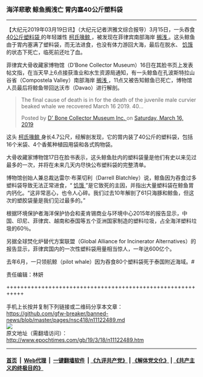 ### 海洋悲歌 鲸鱼搁浅亡 胃内塞40公斤塑料袋
------------------------

<p>
 【大纪元2019年03月19日讯】（大纪元记者洪雅文综合报导）3月15日，一头吞食
 <a href="http://www.epochtimes.com/gb/tag/40%E5%85%AC%E6%96%A4%E5%A1%91%E6%96%99%E8%A2%8B.html">
  40公斤塑料袋
 </a>
 的年轻雄性
 <a href="http://www.epochtimes.com/gb/tag/%E6%9F%AF%E6%B0%8F%E5%96%99%E9%B2%B8.html">
  柯氏喙鲸
 </a>
 ，被发现在菲律宾南部海岸
 <a href="http://www.epochtimes.com/gb/tag/%E6%90%81%E6%B5%85.html">
  搁浅
 </a>
 。这头鲸鱼由于胃内塞满了塑料袋，而无法进食，也没有体力游回大海，最后在脱水、
 <a href="http://www.epochtimes.com/gb/tag/%E9%A5%A5%E9%A5%BF.html">
  饥饿
 </a>
 的状态下死亡，临死前还吐了血。
</p>
<p>
 菲律宾大骨收藏家博物馆（D’Bone Collector Museum）16日在其脸书页上发表帖文指，在当天早上6点接获渔业和水生资源局通知，有一头鲸鱼在孔波斯特拉山谷省（Compostela Valley）南部海岸
 <a href="http://www.epochtimes.com/gb/tag/%E6%90%81%E6%B5%85.html">
  搁浅
 </a>
 ，11点又被告知鲸鱼已死亡，博物馆人员最后将鲸鱼带回达沃市（Davao）进行解剖。
</p>
<div id="fb-root">
</div>
<p>
</p>
<div class="fb-post" data-href="https://www.facebook.com/permalink.php?story_fbid=2689346287758609&amp;id=216407245052538&amp;__tn__=-R" data-width="640">
 <blockquote cite="https://www.facebook.com/permalink.php?story_fbid=2689346287758609&amp;id=216407245052538" class="fb-xfbml-parse-ignore">
  <p>
   The final cause of death is in for the death of the juvenile male curvier beaked whale we recovered March 16 2019. 40…
  </p>
  <p>
   Posted by
   <a href="https://www.facebook.com/D-Bone-Collector-Museum-Inc-216407245052538/">
    D' Bone Collector Museum Inc.
   </a>
   on
   <a href="https://www.facebook.com/permalink.php?story_fbid=2689346287758609&amp;id=216407245052538">
    Saturday, March 16, 2019
   </a>
  </p>
 </blockquote>
</div>
<p>
 这头
 <a href="http://www.epochtimes.com/gb/tag/%E6%9F%AF%E6%B0%8F%E5%96%99%E9%B2%B8.html">
  柯氏喙鲸
 </a>
 身长4.7公尺，经解剖发现，它的胃内装了40公斤的塑料袋，包括16个米袋、4个香蕉种植园用袋和各式购物袋。
</p>
<p>
 大骨收藏家博物馆17日在脸书表示，这头鲸鱼肚内的塑料袋量是他们有史以来见过最多的一次，并将在未来几天内尽快公布塑料袋的完整清单。
</p>
<p>
 博物馆创始人兼总裁达雷尔·布莱切利（Darrell Blatchley）说，鲸鱼因为吞食过多塑料袋导致无法正常进食，“
 <a href="http://www.epochtimes.com/gb/tag/%E9%A5%A5%E9%A5%BF.html">
  饥饿
 </a>
 ”是它致死的主因，并指出大量塑料袋在鲸鱼胃内钙化。“这非常恶心，也令人心碎。我们过去10年解剖了61只海豚和鲸鱼，但这次的塑胶袋量是我们见过最多的。”
</p>
<p>
 根据环境保护者海洋保护协会和麦肯锡商业与环境中心2015年的报告显示，中国、印尼、菲律宾、越南和泰国等五个亚洲国家制造的塑料垃圾，占全海洋塑料垃圾的60％。
</p>
<p>
 另据全球焚化炉替代方案联盟（Global Alliance for Incinerator Alternatives）的报告显示，菲律宾国内的一次性塑料袋用量相当惊人，一年达600亿个。
</p>
<p>
 去年6月，一只领航鲸（pilot whale）因为吞食80个塑料袋死于泰国附近海域。#
</p>
<p>
 责任编辑：林妍
</p>

+++++++++++++++++++++++++++++++++++++++++++++++++++++++++++<br/><br/>
手机上长按并复制下列链接或二维码分享本文章：<br/>
https://github.com/gfw-breaker/banned-news/blob/master/pages/nsc418/n11122489.md <br/>
<a href='https://github.com/gfw-breaker/banned-news/blob/master/pages/nsc418/n11122489.md'><img src='https://github.com/gfw-breaker/banned-news/blob/master/pages/nsc418/n11122489.md.png'/></a> <br/>
原文地址（需翻墙访问）：http://www.epochtimes.com/gb/19/3/18/n11122489.htm


------------------------
#### [首页](https://github.com/gfw-breaker/banned-news/blob/master/README.md) &nbsp;|&nbsp; [Web代理](https://github.com/labour-camp/helloworld) &nbsp;|&nbsp; [一键翻墙软件](https://github.com/gfw-breaker/nogfw/blob/master/README.md) &nbsp;| [《九评共产党》](https://github.com/gfw-breaker/9ping.md/blob/master/README.md#九评之一评共产党是什么) | [《解体党文化》](https://github.com/gfw-breaker/jtdwh.md/blob/master/README.md) | [《共产主义的终极目的》](https://github.com/gfw-breaker/gczydzjmd.md/blob/master/README.md)

